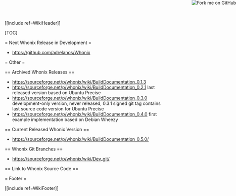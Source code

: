 [[include ref=WikiHeader]]

[TOC]

= Next Whonix Release in Development =

* https://github.com/adrelanos/Whonix

= Other =

== Archived Whonix Releases ==

* https://sourceforge.net/p/whonix/wiki/BuildDocumentation_0.1.3
* https://sourceforge.net/p/whonix/wiki/BuildDocumentation_0.2.1 last released version based on Ubuntu Precise
* https://sourceforge.net/p/whonix/wiki/BuildDocumentation_0.3.0 development-only version, never released, 0.3.1 signed git tag contains last source code version for Ubuntu Precise
* https://sourceforge.net/p/whonix/wiki/BuildDocumentation_0.4.0 first example implementation based on Debian Wheezy

== Current Released Whonix Version ==

* https://sourceforge.net/p/whonix/wiki/BuildDocumentation_0.5.0/

== Whonix Git Branches ==

* https://sourceforge.net/p/whonix/wiki/Dev_git/

== Link to Whonix Source Code ==

<a href="https://github.com/adrelanos/Whonix"><img style="position: absolute; top: 0; right: 0; border: 0;" src="https://s3.amazonaws.com/github/ribbons/forkme_right_red_aa0000.png" alt="Fork me on GitHub"></a>

= Footer =

[[include ref=WikiFooter]]


